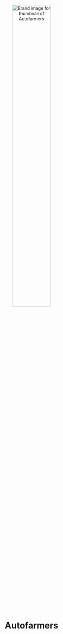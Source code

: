 <p align="center">
  <img alt="Brand image for thumbnail of Autofarmers" src="https://raw.githubusercontent.com/jcooky/autofarmers/refs/heads/main/public/thumbnail.png" width="50%" />
</p>

<h1 align="center">Autofarmers</h1>

